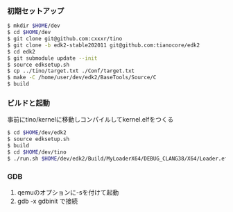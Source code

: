 ### 初期セットアップ

```sh
$ mkdir $HOME/dev
$ cd $HOME/dev
$ git clone git@github.com:cxxxr/tino
$ git clone -b edk2-stable202011 git@github.com:tianocore/edk2
$ cd edk2
$ git submodule update --init
$ source edksetup.sh
$ cp ../tino/target.txt ./Conf/target.txt
$ make -C /home/user/dev/edk2/BaseTools/Source/C
$ build
```

### ビルドと起動

事前にtino/kernelに移動しコンパイルしてkernel.elfをつくる

```sh
$ cd $HOME/dev/edk2
$ source edksetup.sh
$ build
$ cd $HOME/dev/tino
$ ./run.sh $HOME/dev/edk2/Build/MyLoaderX64/DEBUG_CLANG38/X64/Loader.efi kernel/kernel.elf
```

### GDB

1. qemuのオプションに-sを付けて起動
2. gdb -x gdbinit で接続
